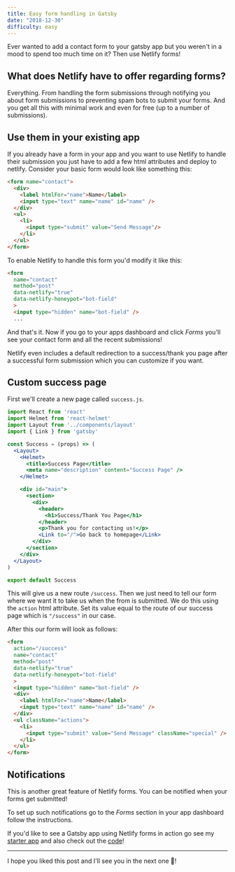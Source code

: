 ```yaml
---
title: Easy form handling in Gatsby
date: "2018-12-30"
difficulty: easy
---
```


Ever wanted to add a contact form to your gatsby app but you weren't in a mood to spend too much time on it?
Then use Netlify forms!

## What does Netlify have to offer regarding forms?

Everything.
From handling the form submissions through notifying you about form submissions to preventing spam bots to submit your forms.
And you get all this with minimal work and even for free (up to a number of submissions).

## Use them in your existing app

If you already have a form in your app and you want to use Netlify to handle their submission you just have to add a few html attributes and deploy to netlify.
Consider your basic form would look like something this:

```html
<form name="contact">
  <div>
    <label htmlFor="name">Name</label>
    <input type="text" name="name" id="name" />
  </div>
  <ul>
    <li>
      <input type="submit" value="Send Message"/>
    </li>
  </ul>
</form>
```

To enable Netlify to handle this form you'd modify it like this:

```html
<form 
  name="contact" 
  method="post" 
  data-netlify="true" 
  data-netlify-honeypot="bot-field"
  >
  <input type="hidden" name="bot-field" />
  ...
```

And that's it.
Now if you go to your apps dashboard and click _Forms_ you'll see your contact form and all the recent submissions!

Netlify even includes a default redirection to a success/thank you page after a successful form submission which you can customize if you want.

## Custom success page

First we'll create a new page called `success.js`.

```jsx
import React from 'react'
import Helmet from 'react-helmet'
import Layout from '../components/layout'
import { Link } from 'gatsby'

const Success = (props) => (
  <Layout>
    <Helmet>
      <title>Success Page</title>
      <meta name="description" content="Success Page" />
    </Helmet>

    <div id="main">
      <section>
        <div>
          <header>
            <h1>Success/Thank You Page</h1>
          </header>
          <p>Thank you for contacting us!</p>
          <Link to="/">Go back to homepage</Link>
        </div>
      </section>
    </div>
  </Layout>
)

export default Success
```

This will give us a new route `/success`.
Then we just need to tell our form where we want it to take us when the from is submitted.
We do this using the `action` html attribute.
Set its value equal to the route of our success page which is `"/success"` in our case.

After this our form will look as follows:

```html
<form 
  action="/success"
  name="contact" 
  method="post" 
  data-netlify="true" 
  data-netlify-honeypot="bot-field"
  >
  <input type="hidden" name="bot-field" />
  <div>
    <label htmlFor="name">Name</label>
    <input type="text" name="name" id="name" />
  </div>
  <ul className="actions">
    <li>
      <input type="submit" value="Send Message" className="special" />
    </li>
  </ul>
</form>
```

## Notifications

This is another great feature of Netlify forms.
You can be notified when your forms get submitted!

To set up such notifications go to the _Forms_ section in your app dashboard follow the instructions.

If you'd like to see a Gatsby app using Netlify forms in action go see my [starter app](https://forms-starter.netlify.com/) and also check out the [code](https://github.com/vojoup/netlify-forms-starter)!

--- 

I hope you liked this post and I'll see you in the next one 👋!